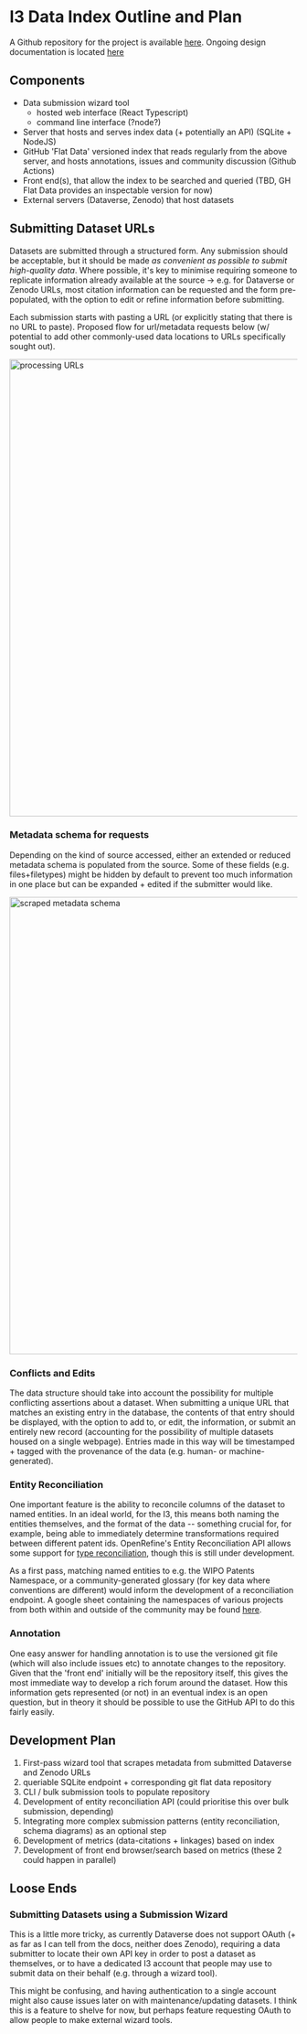 # I3 Data Index Outline and Plan

A Github repository for the project is available [here](https://github.com/Innovation-Information-Initiative/i3-data-submission-wizard). Ongoing design documentation is located [here](https://www.figma.com/file/eOsZ0x1InqozLaCuKtxOXj/I3-Innovation-Data-Portal?node-id=0%3A1)

## Components

* Data submission wizard tool
	* hosted web interface (React Typescript)
	* command line interface (?node?)
* Server that hosts and serves index data (+ potentially an API) (SQLite + NodeJS)
* GitHub 'Flat Data' versioned index that reads regularly from the above server, and hosts annotations, issues and community discussion (Github Actions)
* Front end(s), that allow the index to be searched and queried (TBD, GH Flat Data provides an inspectable version for now)
* External servers (Dataverse, Zenodo) that host datasets

## Submitting Dataset URLs

Datasets are submitted through a structured form. Any submission should be acceptable, but it should be made *as convenient as possible to submit high-quality data*. Where possible, it's key to minimise requiring someone to replicate information already available at the source -> e.g. for Dataverse or Zenodo URLs, most citation information can be requested and the form pre-populated, with the option to edit or refine information before submitting.

Each submission starts with pasting a URL (or explicitly stating that there is no URL to paste). Proposed flow for url/metadata requests below (w/ potential to add other commonly-used data locations to URLs specifically sought out).

<img width="800" alt="processing URLs" src="https://user-images.githubusercontent.com/16444898/121041499-b9c51200-c7aa-11eb-93a4-fa891d9fd76c.png">

### Metadata schema for requests

Depending on the kind of source accessed, either an extended or reduced metadata schema is populated from the source. Some of these fields (e.g. files+filetypes) might be hidden by default to prevent too much information in one place but can be expanded + edited if the submitter would like.

<img width="800" alt="scraped metadata schema" alt="image" src="https://user-images.githubusercontent.com/16444898/121041891-1294aa80-c7ab-11eb-8b4f-1f4cf3159fd5.png">


### Conflicts and Edits

The data structure should take into account the possibility for multiple conflicting assertions about a dataset. When submitting a unique URL that matches an existing entry in the database, the contents of that entry should be displayed, with the option to add to, or edit, the information, or submit an entirely new record (accounting for the possibility of multiple datasets housed on a single webpage). Entries made in this way will be timestamped + tagged with the provenance of the data (e.g. human- or machine-generated).

### Entity Reconciliation

One important feature is the ability to reconcile columns of the dataset to named entities. In an ideal world, for the I3, this means both naming the entities themselves, and the format of the data -- something crucial for, for example, being able to immediately determine transformations required between different patent ids. OpenRefine's Entity Reconciliation API allows some support for [type reconciliation](https://github.com/OpenRefine/OpenRefine/issues/1547), though this is still under development.

As a first pass, matching named entities to e.g. the WIPO Patents Namespace, or a community-generated glossary (for key data where conventions are different) would inform the development of a reconciliation endpoint. A google sheet containing the namespaces of various projects from both within and outside of the community may be found [here](https://docs.google.com/spreadsheets/d/1pQZKYfUBCLUsJSysTlQaEi5GMzIRjaRYmmRdNVrTOac/edit#gid=1191797199).

### Annotation

One easy answer for handling annotation is to use the versioned git file (which will also include issues etc) to annotate changes to the repository. Given that the 'front end' initially will be the repository itself, this gives the most immediate way to develop a rich forum around the dataset. How this information gets represented (or not) in an eventual index is an open question, but in theory it should be possible to use the GitHub API to do this fairly easily.

## Development Plan

1. First-pass wizard tool that scrapes metadata from submitted Dataverse and Zenodo URLs
2. queriable SQLite endpoint + corresponding git flat data repository
3. CLI / bulk submission tools to populate repository
4. Development of entity reconciliation API (could prioritise this over bulk submission, depending)
5. Integrating more complex submission patterns (entity reconciliation, schema diagrams) as an optional step
6. Development of metrics (data-citations + linkages) based on index
7. Development of front end browser/search based on metrics (these 2 could happen in parallel)

## Loose Ends

### Submitting Datasets using a Submission Wizard

This is a little more tricky, as currently Dataverse does not support OAuth (+ as far as I can tell from the docs, neither does Zenodo), requiring a data submitter to locate their own API key in order to post a dataset as themselves, or to have a dedicated I3 account that people may use to submit data on their behalf (e.g. through a wizard tool).

This might be confusing, and having authentication to a single account might also cause issues later on with maintenance/updating datasets. I think this is a feature to shelve for now, but perhaps feature requesting OAuth to allow people to make external wizard tools.

